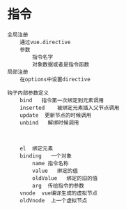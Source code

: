 # 指令
    全局注册
        通过vue.directive
        参数
            指令名字
            对象数据或者是指令函数
    局部注册
        在options中设置directive 

    钩子内部参数定义
        bind   指令第一次绑定到元素调用
        inserted    被绑定元素插入父节点调用
        update  更新节点的时候调用
        unbind   解绑时候调用



        el  绑定元素
        binding   一个对象   
            name 指令名称
            value   绑定的值
            oldValue   绑定的旧的值
            arg  传给指令的参数
        vnode  vue编译生成的虚拟节点
        oldVnode  上一个虚拟节点
